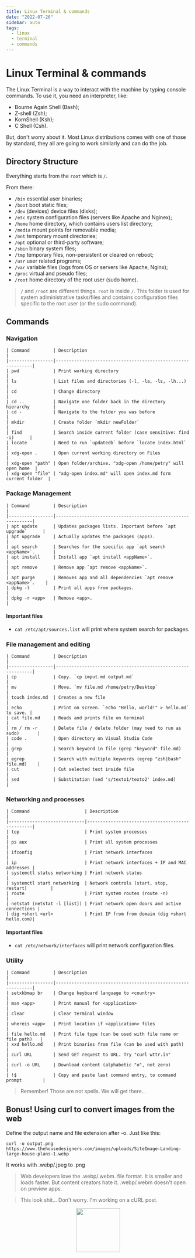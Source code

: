 ```yaml
---
title: Linux Terminal & commands
date: "2022-07-26"
sidebar: auto
tags:
  - linux
  - terminal
  - commands
---
```


# Linux Terminal & commands

The Linux Terminal is a way to interact with the machine by typing console commands. To use it, you need an interpreter, like: 

* Bourne Again Shell (Bash);
* Z-shell (Zsh);
* KornShell (Ksh);
* C Shell (Csh).

But, don't worry about it. Most Linux distributions comes with one of those by standard, they all are going to work similarly and can do the job.

## Directory Structure

Everything starts from the `root` which is `/`.

From there:

* `/bin` essential user binaries;
* `/boot` boot static files;
* `/dev` (devices) device files (disks);
* `/etc` system configuration files (servers like Apache and Nginex);
* `/home` home directory, which contains users list directory;
* `/media` mount points for removable media;
* `/mnt` temporary mount directories;
* `/opt` optional or third-party software;
* `/sbin` binary system files;
* `/tmp` temporary files, non-persistent or cleared on reboot;
* `/usr` user related programs;
* `/var` variable files (logs from OS or servers like Apache, Nginx);
* `/proc` virtual and pseudo files;
* `/root` home directory of the root user (sudo home).

> `/` and `/root` are different things. `root` is inside `/`. This folder is used for system adiministrative tasks/files and contains configuration files specific to the root user (or the sudo command).

## Commands

### Navigation

```
| Command         | Description                                                 |
|-----------------|-------------------------------------------------------------|
| pwd             | Print working directory                                     |
| ls              | List files and directories (-l, -la, -ls, -lh...)           |
| cd              | Change directory                                            |
| cd ..           | Navigate one folder back in the directory hierarchy         |
| cd -            | Navigate to the folder you was before                       |
| mkdir           | Create folder `mkdir newFolder`                             |
| find            | Search inside current folder (case sensitive: find -i)      |
| locate          | Need to run `updatedb` before `locate index.html`           |
| xdg-open .      | Open current working directory on Files                     |
| xdg-open "path" | Open folder/archive. "xdg-open /home/petry" will open home  |
| xdg-open "file" | "xdg-open index.md" will open index.md form current folder  |
```

### Package Management 

```
| Command         | Description                                                 |
|-----------------|-------------------------------------------------------------|
| apt update      | Updates packages lists. Important before `apt upgrade`      | 
| apt upgrade     | Actually updates the packages (apps).                       | 
| apt search      | Searches for the specific app `apt search <appName>`.       | 
| apt install     | Install app `apt install <appName>`.                        |
| apt remove      | Remove app `apt remove <appName>`.                          |
| apt purge       | Removes app and all dependencies `apt remove <appName>`.    |
| dpkg -l         | Print all apps from packages.                               |
| dpkg -r <app>   | Remove <app>.                                               |
```
#### Important files

* `cat /etc/apt/sources.list` will print where system search for packages.

### File management and editing

```
| Command         | Description                                                 |
|-----------------|-------------------------------------------------------------|
| cp              | Copy. `cp imput.md output.md`                               |
| mv              | Move. `mv file.md /home/petry/Desktop`                      |
| touch index.md  | Creates a new file                                          |
| echo            | Print on screen. `echo "Hello, world!" > hello.md` to save. |
| cat file.md     | Reads and prints file on terminal                           |
| rm / rm -r      | Delete file / delete folder (may need to run as sudo)       |
| code .          | Open directory on Visual Studio Code                        |
| grep            | Search keyword in file (grep "keyword" file.md)             |
| egrep           | Search with multiple keywords (egrep "zsh|bash" file.md)    |
| cut             | Cut selected text inside file                               | 
| sed             | Substitution (sed 's/texto1/texto2' index.md)               | 
```

### Networking and processes

```
| Command                     | Description                                     |
|-----------------------------|-------------------------------------------------|
| top                         | Print system processes                          |
| ps aux                      | Print all system processes                      |
| ifconfig                    | Print network interfaces                        |
| ip                          | Print network interfaces + IP and MAC addresses |
| systemctl status networking | Print network status                            |  
| systemctl start networking  | Network controls (start, stop, restart)         |
| route                       | Print system routes (route -n)                  | 
| netstat (netstat -l [list]) | Print network open doors and active connections |
| dig +short <url>            | Print IP from from domain (dig +short hello.com)|
```
#### Important files

* `cat /etc/network/interfaces` will print network configuration files.

### Utility

```
| Command         | Description                                                 |
|-----------------|-------------------------------------------------------------|
| setxkbmap br    | Change keyboard language to <country>                       |
| man <app>       | Print manual for <application>                              |
| clear           | Clear terminal window                                       |
| whereis <app>   | Print location if <application> files                       |
| file hello.md   | Print file type (can be used with file name or file path)   |
| xxd hello.md    | Print binaries from file (can be used with path)            |
| curl URL        | Send GET request to URL. Try "curl wttr.in"                 |
| curl -o URL     | Download content (alphabetic "o", not zero)                 |
| !$              | Copy and paste last command entry, to command prompt        |
```

> Remember! Those are not spells. We will get there...

## Bonus! Using curl to convert images from the web

Define the output name and file extension after -o. Just like this:

`curl -o output.png https://www.thehousedesigners.com/images/uploads/SiteImage-Landing-large-house-plans-1.webp`

It works with .webp/.jpeg to .png

> Web developers love the .webp/.webm. file format. It is smaller and loads faster. But content creators hate it. .webp/.webm doesn't open on preview apps.

> This look shit... Don't worry. I'm working on a cURL post.

<div class="wisdom">
<img class="wisdony" src="https://upload.wikimedia.org/wikipedia/commons/2/24/Cups09.jpg" alt="">
</div>

<style>
  .wisdom {
    display: flex;
    justify-content: center;
  }

  .wisdony {
  height: 120px;
  }
</style>

